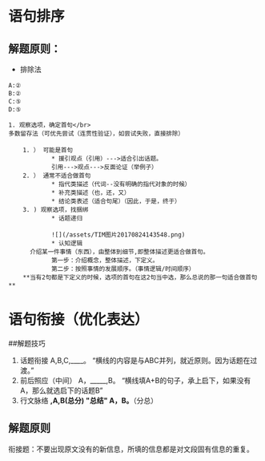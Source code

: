 
# 语句排序
## 解题原则：

*   排除法

```
A:②
B:②
C:⑤
D:⑤
```

    1. 观察选项，确定首句</br>
    多数留存法（可优先尝试（连贯性验证），如尝试失败，直接排除）
    
        1. ） 可能是首句
                * 援引观点（引用）--->适合引出话题。
                引用--->观点--->反面论证（举例子）
        2. ） 通常不适合做首句 
                * 指代类描述（代词--没有明确的指代对象的时候）
                * 补充类描述（也，还，又）
                * 结论类表述（适合句尾）（因此，于是，终于）
        3. ) 观察选项，找捆绑
                * 话题递归
                
                ![](/assets/TIM图片20170824143548.png)
                * 认知逻辑
          介绍某一件事情（东西），由整体到细节,即整体描述更适合做首句。
                第一步：介绍概念，整体描述，下定义。
                第二步：按照事情的发展顺序。（事情逻辑/时间顺序）
        **当有2句都是下定义的时候，选项的首句在这2句当中选，那么总说的那一句适合做首句**
 
                
                              
                                                          
# 语句衔接（优化表达）
##解题技巧
1. 话题衔接
A,B,C,____。
“横线的内容是与ABC并列，就近原则。因为话题在过渡。”
2. 前后照应（中间）
A，_____,B。
“横线填A+B的句子，承上启下，如果没有A，那么就选启下的话题B”
3. 行文脉络
____,A,B(总分)
"总结"
 A，B。____（分总）
## 解题原则
衔接题：不要出现原文没有的新信息，所填的信息都是对文段固有信息的重复。

 










